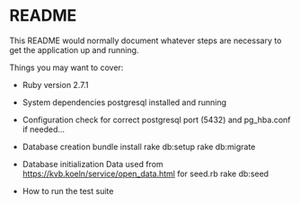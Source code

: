# README

This README would normally document whatever steps are necessary to get the
application up and running.

Things you may want to cover:

* Ruby version
2.7.1

* System dependencies
postgresql installed and running

* Configuration
check for correct postgresql port (5432)
and pg_hba.conf if needed...

* Database creation
bundle install
rake db:setup
rake db:migrate

* Database initialization
Data used from https://kvb.koeln/service/open_data.html for seed.rb
rake db:seed

* How to run the test suite

